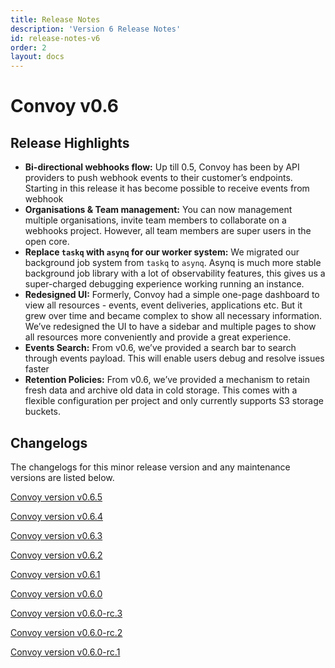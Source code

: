 ```yaml
---
title: Release Notes
description: 'Version 6 Release Notes'
id: release-notes-v6
order: 2
layout: docs
---
```


# Convoy v0.6

## Release Highlights

-   **Bi-directional webhooks flow:** Up till 0.5, Convoy has been by API providers to push webhook events to their customer’s endpoints. Starting in this release it has become possible to receive events from webhook
-   **Organisations & Team management:** You can now management multiple organisations, invite team members to collaborate on a webhooks project. However, all team members are super users in the open core.
-   **Replace `taskq` with `asynq` for our worker system:** We migrated our background job system from `taskq` to `asynq`. Asynq is much more stable background job library with a lot of observability features, this gives us a super-charged debugging experience working running an instance.
-   **Redesigned UI:** Formerly, Convoy had a simple one-page dashboard to view all resources - events, event deliveries, applications etc. But it grew over time and became complex to show all necessary information. We’ve redesigned the UI to have a sidebar and multiple pages to show all resources more conveniently and provide a great experience.
-   **Events Search:** From v0.6, we’ve provided a search bar to search through events payload. This will enable users debug and resolve issues faster
-   **Retention Policies:** From v0.6, we’ve provided a mechanism to retain fresh data and archive old data in cold storage. This comes with a flexible configuration per project and only currently supports S3 storage buckets.

## Changelogs

The changelogs for this minor release version and any maintenance versions are listed below.

[Convoy version v0.6.5](https://github.com/frain-dev/convoy/releases/tag/v0.6.5)

[Convoy version v0.6.4](https://github.com/frain-dev/convoy/releases/tag/v0.6.4)

[Convoy version v0.6.3](https://github.com/frain-dev/convoy/releases/tag/v0.6.3)

[Convoy version v0.6.2](https://github.com/frain-dev/convoy/releases/tag/v0.6.2)

[Convoy version v0.6.1](https://github.com/frain-dev/convoy/releases/tag/v0.6.1)

[Convoy version v0.6.0](https://github.com/frain-dev/convoy/releases/tag/v0.6.0)

[Convoy version v0.6.0-rc.3](https://github.com/frain-dev/convoy/releases/tag/v0.6.0-rc.3)

[Convoy version v0.6.0-rc.2](https://github.com/frain-dev/convoy/releases/tag/v0.6.0-rc.2)

[Convoy version v0.6.0-rc.1](https://github.com/frain-dev/convoy/releases/tag/v0.6.0-rc.1)
